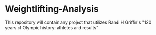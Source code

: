 # Weightlifting-Analysis

This repository will contain any project that utilizes Randi H Griffin's "120 years of Olympic history: athletes and results" 

